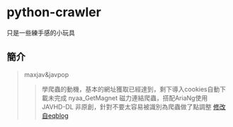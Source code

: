 # python-crawler
只是一些練手感的小玩具
## 簡介
> maxjav&javpop
>>學爬蟲的動機，基本的網址獲取已經達到，剩下導入cookies自動下載未完成
> nyaa_GetMagnet
>>磁力連結爬蟲，搭配AriaNg使用
> JAVHD-DL
>>非原創，針對不要太容易被識別為爬蟲做了點調整
>>[修改自eqblog](http://www.hostloc.com/thread-433873-1-1.html)

